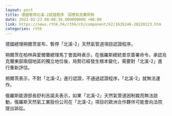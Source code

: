 ```yaml
---
layout: post
title: 德國暫停北溪-2認證程序　回應烏克蘭局勢
date: 2022-02-23 00:08:36.000000000 +08:00
link: https://news.rthk.hk/rthk/ch/component/k2/1635246-20220223.htm
categories: rthk
---
```


德國總理朔爾茨宣布，暫停「北溪-2」天然氣管道項目認證程序。

朔爾茨在柏林與愛爾蘭總理馬丁會面時表示，在俄羅斯總統普京簽署命令，承認烏克蘭東部兩個地區的獨立地位後，局勢已經發生根本變化，需要對「北溪-2」進行重新評估。

朔爾茨表示，不對「北溪-2」進行認證，不通過認證程序，「北溪-2」就無法運作。

俄羅斯能源部長舒利吉諾夫表示，如果「北溪-2」天然氣管道因制裁而無法啟動，俄羅斯天然氣工業股份公司在「北溪-2」項目的歐洲合作夥伴可能會向法院提出訴訟。
